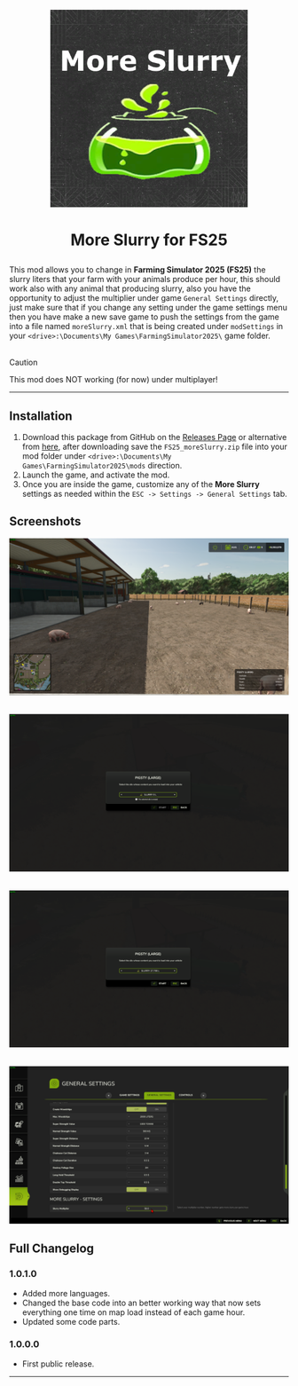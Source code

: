 <p align="center"><img src="/images/logo.png" alt="logo" width="356" height="356"></p>

<h1><p align="center">More Slurry for FS25</p></h1>

This mod allows you to change in **Farming Simulator 2025 (FS25)** the slurry liters that your farm with your animals produce per hour, this should work also with any animal that producing slurry, also you have the opportunity to adjust the multiplier under game `General Settings` directly, just make sure that if you change any setting under the game settings menu then you have make a new save game to push the settings from the game into a file named `moreSlurry.xml` that is being created under `modSettings` in your `<drive>:\Documents\My Games\FarmingSimulator2025\` game folder.
<br></br>

> [!CAUTION]
> This mod does NOT working (for now) under multiplayer!

-------------------------------------

## Installation

1. Download this package from GitHub on the [Releases Page](https://github.com/westor7/FS25_MoreSlurry/releases) or alternative from [here](https://www.kingmods.net/en/fs25/mods/62326/more-liquid-manure), after downloading save the `FS25_moreSlurry.zip` file into your mod folder under `<drive>:\Documents\My Games\FarmingSimulator2025\mods` direction.
2. Launch the game, and activate the mod.
3. Once you are inside the game, customize any of the **More Slurry** settings as needed within the `ESC -> Settings -> General Settings` tab.

## Screenshots

![1!](/images/1.png)
<br/><br/>

![2!](/images/2.png)
<br/><br/>

![3!](/images/3.png)
<br/><br/>

![4!](/images/4.png)

## Full Changelog

### 1.0.1.0
- Added more languages.
- Changed the base code into an better working way that now sets everything one time on map load instead of each game hour.
- Updated some code parts.
### 1.0.0.0
- First public release.

-------------------------------------
